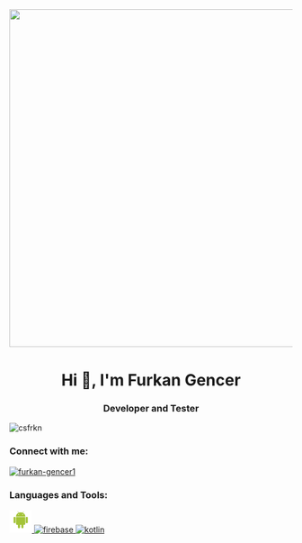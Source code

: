 <img src ="https://i.pinimg.com/originals/aa/59/d1/aa59d139b93dde70ff207187c9f1d8bd.gif" height ="600" width="1800">
<h1 align="center">Hi 👋, I'm Furkan Gencer</h1>
<h3 align="center">Developer and Tester</h3>

<p align="left"> <img src="https://komarev.com/ghpvc/?username=csfrkn&label=Profile%20views&color=0e75b6&style=flat" alt="csfrkn" /> </p>

<h3 align="left">Connect with me:</h3>
<p align="left">
<a href="https://linkedin.com/in/furkan-gencer1" target="blank"><img align="center" src="https://raw.githubusercontent.com/rahuldkjain/github-profile-readme-generator/master/src/images/icons/Social/linked-in-alt.svg" alt="furkan-gencer1" height="30" width="40" /></a>
</p>

<h3 align="left">Languages and Tools:</h3>
<p align="left"> <a href="https://developer.android.com" target="_blank" rel="noreferrer"> <img src="https://raw.githubusercontent.com/devicons/devicon/master/icons/android/android-original-wordmark.svg" alt="android" width="40" height="40"/> </a> <a href="https://firebase.google.com/" target="_blank" rel="noreferrer"> <img src="https://www.vectorlogo.zone/logos/firebase/firebase-icon.svg" alt="firebase" width="40" height="40"/> </a> <a href="https://kotlinlang.org" target="_blank" rel="noreferrer"> <img src="https://www.vectorlogo.zone/logos/kotlinlang/kotlinlang-icon.svg" alt="kotlin" width="40" height="40"/> </a> </p>
